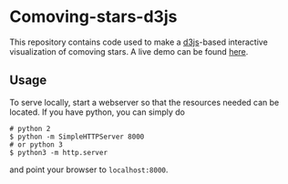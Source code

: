 # Comoving-stars-d3js

This repository contains code used to make a [d3js](https://d3js.org)-based
interactive visualization of comoving stars. A live demo can be found
[here](http://www.smoh.space/vis/gaia-comoving-stars/).

## Usage

To serve locally, start a webserver so that the resources needed can be
located. If you have python, you can simply do
```
# python 2
$ python -m SimpleHTTPServer 8000
# or python 3
$ python3 -m http.server
```
and point your browser to `localhost:8000`.

